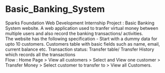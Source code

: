 # Basic_Banking_System
Sparks Foundation Web Development Internship Project :
Basic Banking System website. A web application used to tranfer virtual money between multiple users and also record the banking transactions/ activities.  
The website has the following specification - Start with a dummy data for upto 10 customers. Customers table with basic fields such as name, email, current balance etc. 
Transaction status: Transfer table/ Transfer History which records all the transactions  
Flow : Home Page > View all customers > Select and View one customer > Transfer Money > Select customer to transfer to > View all Customers.
